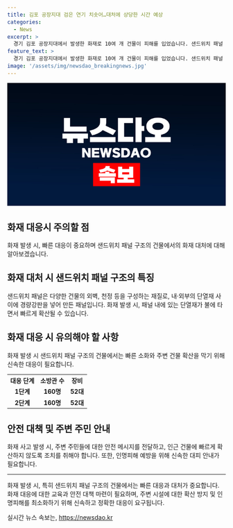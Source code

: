 ```yaml
---
title: 김포 공장지대 검은 연기 치솟어…대처에 상당한 시간 예상
categories:
  - News
excerpt: >
  경기 김포 공장지대에서 발생한 화재로 10여 개 건물이 피해를 입었습니다. 샌드위치 패널 구조로 인해 빠르게 퍼진 화재로 소방 당국은 경보령을 2단계에서 1단계로 낮췄으며, 인명 피해는 없는 것으로 확인됐습니다. 소방관 160명과 52대의 장비가 투입돼 화재를 제어했으나, 샌드위치 패널의 특성으로 인해 진화에 시간이 소요될 전망이며 원인 조사가 이어질 예정입니다. (문자수: 150)
feature_text: >
  경기 김포 공장지대에서 발생한 화재로 10여 개 건물이 피해를 입었습니다. 샌드위치 패널 구조로 인해 빠르게 퍼진 화재로 소방 당국은 경보령을 2단계에서 1단계로 낮췄으며, 인명 피해는 없는 것으로 확인됐습니다. 소방관 160명과 52대의 장비가 투입돼 화재를 제어했으나, 샌드위치 패널의 특성으로 인해 진화에 시간이 소요될 전망이며 원인 조사가 이어질 예정입니다. (문자수: 150)
image: '/assets/img/newsdao_breakingnews.jpg'
---
```


<p><img src="/assets/img/newsdao_breakingnews.jpg" alt="flaretime 속보" /></p>

<h2 data-ke-size="size26">화재 대응시 주의할 점</h2>

<p data-ke-size="size16">화재 발생 시, 빠른 대응이 중요하며 샌드위치 패널 구조의 건물에서의 화재 대처에 대해 알아보겠습니다.</p>

<h2 data-ke-size="size24">화재 대처 시 샌드위치 패널 구조의 특징</h2>

<p data-ke-size="size16">샌드위치 패널은 다양한 건물의 외벽, 천정 등을 구성하는 재질로, 내·외부의 단열재 사이에 경량강판을 넣어 만든 패널입니다. 화재 발생 시, 패널 내에 있는 단열재가 불에 타면서 빠르게 확산될 수 있습니다.</p>

<h2 data-ke-size="size24">화재 대응 시 유의해야 할 사항</h2>

<p data-ke-size="size16">화재 발생 시 샌드위치 패널 구조의 건물에서는 빠른 소화와 주변 건물 확산을 막기 위해 신속한 대응이 필요합니다.</p>

<table>
  <tr>
    <th>대응 단계</th>
    <th>소방관 수</th>
    <th>장비</th>
  </tr>
  <tr>
    <td style="text-align: center; height: 17px;"><b>1단계</b></td>
    <td style="text-align: center; height: 17px;"><b>160명</b></td>
    <td style="text-align: center; height: 17px;"><b>52대</b></td>
  </tr>
  <tr>
    <td style="text-align: center; height: 17px;"><b>2단계</b></td>
    <td style="text-align: center; height: 17px;"><b>160명</b></td>
    <td style="text-align: center; height: 17px;"><b>52대</b></td>
  </tr>
</table>

<h2 data-ke-size="size24">안전 대책 및 주변 주민 안내</h2>

<p data-ke-size="size16">화재 사고 발생 시, 주변 주민들에 대한 안전 메시지를 전달하고, 인근 건물에 빠르게 확산하지 않도록 조치를 취해야 합니다. 또한, 인명피해 예방을 위해 신속한 대피 안내가 필요합니다.</p>

<hr>

<p data-ke-size="size16">화재 발생 시, 특히 샌드위치 패널 구조의 건물에서는 빠른 대응과 대처가 중요합니다. 화재 대응에 대한 교육과 안전 대책 마련이 필요하며, 주변 시설에 대한 확산 방지 및 인명피해를 최소화하기 위해 신속하고 정확한 대응이 요구됩니다.</p>
실시간 뉴스 속보는, <a href="https://newsdao.kr" rel="dofollow">https://newsdao.kr</a>


